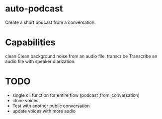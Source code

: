 # auto-podcast
Create a short podcast from a conversation.

# Capabilities
clean        Clean background noise from an audio file.
transcribe   Transcribe an audio file with speaker diarization.

# TODO
- single cli function for entire flow (podcast_from_conversation)
- clone voices
- Test with another public conversation
- update voices with more audio
